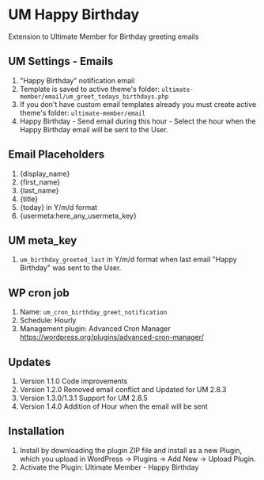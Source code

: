 # UM Happy Birthday
Extension to Ultimate Member for Birthday greeting emails

## UM Settings - Emails
1. "Happy Birthday" notification email
2. Template is saved to active theme's folder: <code>ultimate-member/email/um_greet_todays_birthdays.php</code>
3. If you don't have custom email templates already you must create active theme's folder: <code>ultimate-member/email</code>
4. Happy Birthday - Send email during this hour - Select the hour when the Happy Birthday email will be sent to the User.

## Email Placeholders
1. {display_name}
2. {first_name}
3. {last_name}
4. {title}
5. {today} in Y/m/d format
6. {usermeta:here_any_usermeta_key}

## UM meta_key
1. <code>um_birthday_greeted_last</code> in Y/m/d format when last email "Happy Birthday" was sent to the User.

## WP cron job
1. Name: <code>um_cron_birthday_greet_notification</code>
2. Schedule: Hourly
3. Management plugin: Advanced Cron Manager https://wordpress.org/plugins/advanced-cron-manager/

## Updates
1. Version 1.1.0 Code improvements
2. Version 1.2.0 Removed email conflict and Updated for UM 2.8.3
3. Version 1.3.0/1.3.1 Support for UM 2.8.5
4. Version 1.4.0 Addition of Hour when the email will be sent

## Installation
1. Install by downloading the plugin ZIP file and install as a new Plugin, which you upload in WordPress -> Plugins -> Add New -> Upload Plugin.
2. Activate the Plugin: Ultimate Member - Happy Birthday
